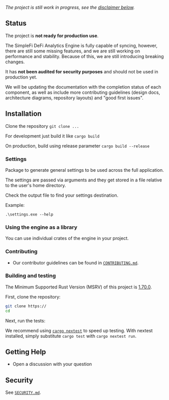 *The project is still work in progress, see the [disclaimer below](#status).*

## Status

The project is **not ready for production use**.

The SimpleFi DeFi Analytics Engine is fully capable of syncing, however, there are still some missing features, and we are still working on performance and stability. Because of this, we are still introducing breaking changes.

It has **not been audited for security purposes** and should not be used in production yet.

We will be updating the documentation with the completion status of each component, as well as include more contributing guidelines (design docs, architecture diagrams, repository layouts) and "good first issues".

## Installation

Clone the repository `git clone ...`

For development just build it like `cargo build`

On production, build using release parameter `cargo build --release`

### Settings

Package to generate general settings to be used across the full application.

The settings are passed via arguments and they get stored in a file relative to the user's home directory.

Check the output file to find your settings destination.

Example:

`.\settings.exe --help`

### Using the engine as a library

You can use individual crates of the engine in your project.

### Contributing

- Our contributor guidelines can be found in [`CONTRIBUTING.md`](./CONTRIBUTING.md).

### Building and testing

The Minimum Supported Rust Version (MSRV) of this project is [1.70.0](https://blog.rust-lang.org/2023/06/01/Rust-1.70.0.html).

First, clone the repository:

```sh
git clone https://
cd 
```

Next, run the tests:

We recommend using [`cargo nextest`](https://nexte.st/) to speed up testing. With nextest installed, simply substitute `cargo test` with `cargo nextest run`.

## Getting Help

- Open a discussion with your question

## Security

See [`SECURITY.md`](./SECURITY.md).

